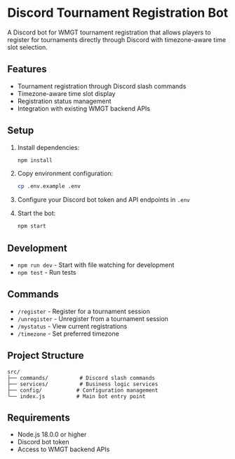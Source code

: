 # Discord Tournament Registration Bot

A Discord bot for WMGT tournament registration that allows players to register for tournaments directly through Discord with timezone-aware time slot selection.

## Features

- Tournament registration through Discord slash commands
- Timezone-aware time slot display
- Registration status management
- Integration with existing WMGT backend APIs

## Setup

1. Install dependencies:
   ```bash
   npm install
   ```

2. Copy environment configuration:
   ```bash
   cp .env.example .env
   ```

3. Configure your Discord bot token and API endpoints in `.env`

4. Start the bot:
   ```bash
   npm start
   ```

## Development

- `npm run dev` - Start with file watching for development
- `npm test` - Run tests

## Commands

- `/register` - Register for a tournament session
- `/unregister` - Unregister from a tournament session  
- `/mystatus` - View current registrations
- `/timezone` - Set preferred timezone

## Project Structure

```
src/
├── commands/          # Discord slash commands
├── services/          # Business logic services
├── config/           # Configuration management
└── index.js          # Main bot entry point
```

## Requirements

- Node.js 18.0.0 or higher
- Discord bot token
- Access to WMGT backend APIs